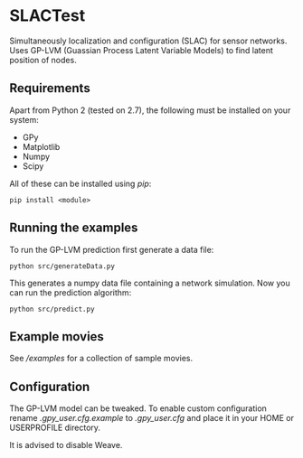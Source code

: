 # SLACTest

Simultaneously localization and configuration (SLAC) for sensor networks. Uses GP-LVM 
(Guassian Process Latent Variable Models) to find latent position of nodes.

## Requirements

Apart from Python 2 (tested on 2.7), the following must be installed on your system:

* GPy
* Matplotlib
* Numpy
* Scipy

All of these can be installed using _pip_:

	pip install <module>

## Running the examples

To run the GP-LVM prediction first generate a data file:

	python src/generateData.py
	
This generates a numpy data file containing a network simulation. Now you can run the prediction algorithm:

	python src/predict.py
	
## Example movies

See _/examples_ for a collection of sample movies.

## Configuration

The GP-LVM model can be tweaked. To enable custom configuration rename _.gpy_user.cfg.example_ to _.gpy_user.cfg_
and place it in your HOME or USERPROFILE directory.

It is advised to disable Weave.